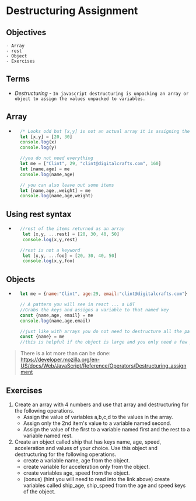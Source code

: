 # Destructuring Assignment

## Objectives
    - Array
    - rest
    - Object
    - Exercises

## Terms
- *Destructuring* - `In javascript destructuring is unpacking an array or object to assign the values unpacked to variables.`

## Array
- ```js
    /* Looks odd but [x,y] is not an actual array it is assigning the variables */
    let [x,y] = [20, 30]
    console.log(x)
    console.log(y)

    //you do not need everything
    let me = ["Clint", 29, "clint@digitalcrafts.com", 160]
    let [name,age] = me
    console.log(name,age)

    // you can also leave out some items
    let [name,age,,weight] = me
    console.log(name,age,weight)
## Using rest syntax
- ```js
    //rest of the items returned as an array
     let [x,y, ...rest] = [20, 30, 40, 50]
     console.log(x,y,rest)

    //rest is not a keyword
     let [x,y, ...foo] = [20, 30, 40, 50]
     console.log(x,y,foo)
## Objects
- ```js
    let me = {name:"Clint", age:29, email:"clint@digitalcrafts.com"}

    // A pattern you will see in react ... a LOT
    //Grabs the keys and assigns a variable to that named key
    const {name,age, email} = me
    console.log(name,age,email)

    //just like with arrays you do not need to destructure all the parts
    const {name} = me
    //this is helpful if the object is large and you only need a few parts.

> There is a lot more than can be done: https://developer.mozilla.org/en-US/docs/Web/JavaScript/Reference/Operators/Destructuring_assignment

## Exercises
1. Create an array with 4 numbers and use that array and destructuring for the following operations.
    - Assign the value of variables a,b,c,d to the values in the array.
    - Assign only the 2nd item's value to a variable named second.
    - Assign the value of the first to a variable named first and the rest to a variable named rest.
2. Create an object called ship that has keys name, age, speed, acceleration and values of your choice. Use this object and destructuring for the following operations.
    - create a variable name, age from the object.
    - create variable for acceleration only from the object.
    - create variables age, speed from the object.
    - (bonus) (hint you will need to read into the link above)
        create variables called ship_age, ship_speed from the
        age and speed keys of the object. 
